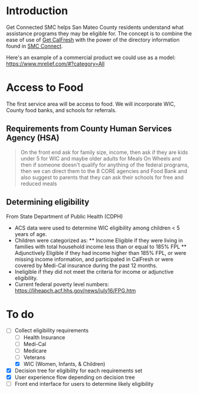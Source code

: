 # Introduction
Get Connected SMC helps San Mateo County residents understand what assistance programs they may be eligible for. The concept is to combine the ease of use of [Get CalFresh](https://getcalfresh.org/) with the power of the directory information found in [SMC Connect](https://www.smc-connect.org/).

Here's an example of a commercial product we could use as a model: https://www.mrelief.com/#?category=All

# Access to Food
The first service area will be access to food. We will incorporate WIC, County food banks, and schools for referrals.

## Requirements from County Human Services Agency (HSA)
>On the front end ask for family size, income, then ask if they are kids under 5 for WIC and maybe older adults for Meals On Wheels and then if someone doesn't qualify for anything of the federal programs, then we can direct them to the 8 CORE agencies and Food Bank
and also suggest to parents that they can ask their schools for free and reduced meals

## Determining eligibility

From State Department of Public Health (CDPH)

* ACS data were used to determine WIC eligibility among children < 5 years of age.
* Children were categorized as:
  ** Income Eligible if they were living in families with total household income less than or equal to 185% FPL
  ** Adjunctively Eligible if they had income higher than 185% FPL, or were missing income information, and participated in CalFresh or were covered by Medi-Cal insurance during the past 12 months.
* Ineligible if they did not meet the criteria for income or adjunctive eligibility.
* Current federal poverty level numbers: https://liheapch.acf.hhs.gov/news/july16/FPG.htm

# To do
- [ ] Collect eligibility requirements
  - [ ] Health Insurance
  - [ ] Medi-Cal
  - [ ] Medicare
  - [ ] Veterans
  - [x] WIC (Women, Infants, & Children)
- [x] Decision tree for eligibility for each requirements set
- [x] User experience flow depending on decision tree 
- [ ] Front end interface for users to determine likely eligibility
